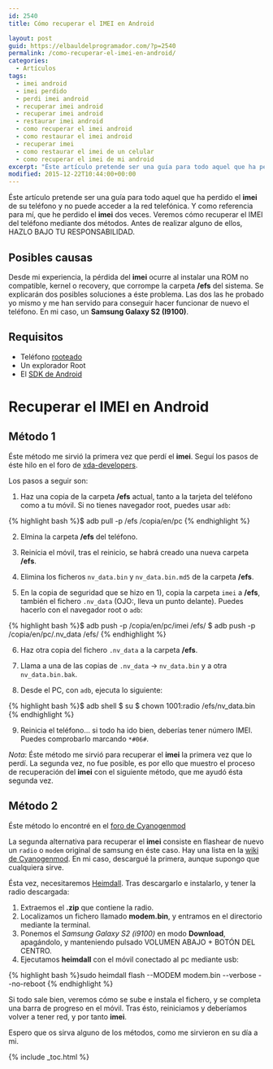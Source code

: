 ```yaml
---
id: 2540
title: Cómo recuperar el IMEI en Android

layout: post
guid: https://elbauldelprogramador.com/?p=2540
permalink: /como-recuperar-el-imei-en-android/
categories:
  - Artículos
tags:
  - imei android
  - imei perdido
  - perdi imei android
  - recuperar imei android
  - recuperar imei android
  - restaurar imei android
  - como recuperar el imei android
  - como restaurar el imei android
  - recuperar imei
  - como restaurar el imei de un celular
  - como recuperar el imei de mi android
excerpt: "Éste artículo pretende ser una guía para todo aquel que ha perdido el **imei** de su teléfono y no puede acceder a la red telefónica. Y como referencia para mí, que he perdido el **imei** dos veces. Veremos cómo recuperar el IMEI del teléfono mediante dos métodos. Antes de realizar alguno de ellos, HAZLO BAJO TU RESPONSABILIDAD."
modified: 2015-12-22T10:44:00+00:00
---
```


Éste artículo pretende ser una guía para todo aquel que ha perdido el **imei** de su teléfono y no puede acceder a la red telefónica. Y como referencia para mí, que he perdido el **imei** dos veces. Veremos cómo recuperar el IMEI del teléfono mediante dos métodos. Antes de realizar alguno de ellos, <span class="highlight style-1">HAZLO BAJO TU RESPONSABILIDAD</span>.

## Posibles causas

Desde mi experiencia, la pérdida del **imei** ocurre al instalar una ROM no compatible, kernel o recovery, que corrompe la carpeta **/efs** del sistema. Se explicarán dos posibles soluciones a éste problema. Las dos las he probado yo mismo y me han servido para conseguir hacer funcionar de nuevo el teléfono. En mi caso, un **Samsung Galaxy S2 (I9100)**.

## Requisitos

  * Teléfono [rooteado][1]
  * Un explorador Root
  * El [SDK de Android][2]

<!--ad-->

# Recuperar el IMEI en Android

## Método 1

Éste método me sirvió la primera vez que perdí el **imei**. Seguí los pasos de éste hilo en el foro de [xda-developers][3].

Los pasos a seguir son:

1) Haz una copia de la carpeta **/efs** actual, tanto a la tarjeta del teléfono como a tu móvil. Si no tienes navegador root, puedes usar `adb`:

{% highlight bash %}$ adb pull -p /efs /copia/en/pc
{% endhighlight %}

2) Elmina la carpeta **/efs** del teléfono.

3) Reinícia el móvil, tras el reinicio, se habrá creado una nueva carpeta **/efs**.

4) Elimina los ficheros `nv_data.bin` y `nv_data.bin.md5` de la carpeta **/efs**.

5) En la copia de seguridad que se hizo en 1), copia la carpeta `imei` a **/efs**, también el fichero `.nv_data` (OJO:, lleva un punto delante). Puedes hacerlo con el navegador root o `adb`:

{% highlight bash %}$ adb push -p /copia/en/pc/imei /efs/
$ adb push -p /copia/en/pc/.nv_data /efs/
{% endhighlight %}

6) Haz otra copia del fichero `.nv_data` a la carpeta **/efs**.

7) Llama a una de las copias de `.nv_data` -> `nv_data.bin` y a otra `nv_data.bin.bak`.

8) Desde el PC, con `adb`, ejecuta lo siguiente:

{% highlight bash %}$ adb shell
$ su
$ chown 1001:radio /efs/nv_data.bin
{% endhighlight %}

9) Reinicia el teléfono&#8230; si todo ha ido bien, deberías tener número IMEI. Puedes comprobarlo marcando `*#06#`.

*Nota*: Éste método me sirvió para recuperar el **imei** la primera vez que lo perdí. La segunda vez, no fue posible, es por ello que muestro el proceso de recuperación del **imei** con el siguiente método, que me ayudó ésta segunda vez.

## Método 2

Éste método lo encontré en el [foro de Cyanogenmod][4]

La segunda alternativa para recuperar el **imei** consiste en flashear de nuevo un `radio` o `modem` original de samsung en éste caso. Hay una lista en la [wiki de Cyanogenmod][5]. En mi caso, descargué la primera, aunque supongo que cualquiera sirve.

Ésta vez, necesitaremos [Heimdall][6]. Tras descargarlo e instalarlo, y tener la radio descargada:

  1. Extraemos el **.zip** que contiene la radio.
  2. Localizamos un fichero llamado **modem.bin**, y entramos en el directorio mediante la terminal.
  3. Ponemos el *Samsung Galaxy S2 (i9100)* en modo **Download**, apagándolo, y manteniendo pulsado VOLUMEN ABAJO + BOTÓN DEL CENTRO.
  4. Ejecutamos **heimdall** con el móvil conectado al pc mediante usb:

{% highlight bash %}sudo heimdall flash --MODEM modem.bin --verbose --no-reboot
{% endhighlight %}

Si todo sale bien, veremos cómo se sube e instala el fichero, y se completa una barra de progreso en el móvil. Tras ésto, reiniciamos y deberíamos volver a tener red, y por tanto **imei**.

Espero que os sirva alguno de los métodos, como me sirvieron en su día a mi.



 [1]: https://elbauldelprogramador.com/rootear-samsung-galaxy-s-gt-i9003/ "Rootear Samsung Galaxy S GT-I9003"
 [2]: https://elbauldelprogramador.com/como-instalar-el-ide-android-studio-en-linux-y-pequena-guia-de-uso/
 [3]: http://forum.xda-developers.com/galaxy-s2/general/guide-recover-imei-9-steps-t1264021 "[GUIDE] Recover your IMEI in 9 steps."
 [4]: http://forum.cyanogenmod.org/topic/76511-updating-the-basebandradiomodem/#entry405203 "Updating The Baseband/radio/modem"
 [5]: http://wiki.cyanogenmod.org/w/I9100_Info "Descargar radios i9100"
 [6]: http://glassechidna.com.au/heimdall/#downloads

{% include _toc.html %}
